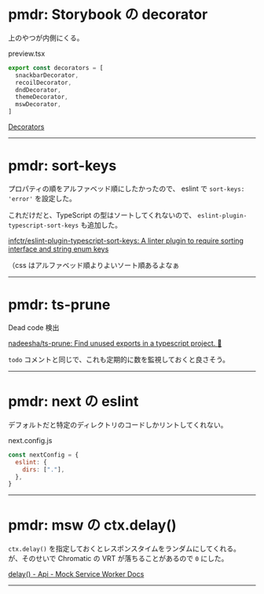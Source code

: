 # pmdr: Storybook の decorator

上のやつが内側にくる。

preview.tsx

```js
export const decorators = [
  snackbarDecorator,
  recoilDecorator,
  dndDecorator,
  themeDecorator,
  mswDecorator,
]
```

[Decorators](https://storybook.js.org/docs/react/writing-stories/decorators)

---

# pmdr: sort-keys

プロパティの順をアルファベッド順にしたかったので、
eslint で `sort-keys: 'error'` を設定した。

これだけだと、TypeScript の型はソートしてくれないので、
`eslint-plugin-typescript-sort-keys` も追加した。

[infctr/eslint\-plugin\-typescript\-sort\-keys: A linter plugin to require sorting interface and string enum keys](https://github.com/infctr/eslint-plugin-typescript-sort-keys)

（css はアルファベッド順よりよいソート順あるよなぁ

---

# pmdr: ts-prune

Dead code 検出

[nadeesha/ts\-prune: Find unused exports in a typescript project\. 🛀](https://github.com/nadeesha/ts-prune)

`todo` コメントと同じで、これも定期的に数を監視しておくと良さそう。

---

# pmdr: next の eslint

デフォルトだと特定のディレクトリのコードしかリントしてくれない。

next.config.js

```js
const nextConfig = {
  eslint: {
    dirs: ["."],
  },
}
```

---

# pmdr: msw の ctx.delay()

`ctx.delay()` を指定しておくとレスポンスタイムをランダムにしてくれる。
が、そのせいで Chromatic の VRT が落ちることがあるので `0` にした。

[delay\(\) \- Api \- Mock Service Worker Docs](https://mswjs.io/docs/api/context/delay#implicit-response-delay)

---
